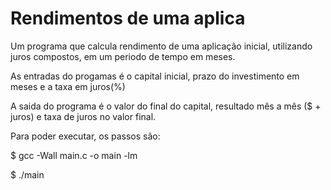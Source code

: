 # Rendimentos de uma aplica

Um programa que calcula rendimento de uma aplicação inicial, utilizando juros compostos, em um periodo de tempo em meses.

As entradas do progamas é o capital inicial, prazo do investimento em meses e a taxa em juros(%)

A saida do programa é o valor do final do capital, resultado mês a mês ($ + juros) e taxa de juros no valor final.

Para poder executar, os passos são:

$ gcc -Wall main.c -o main -lm

$ ./main
